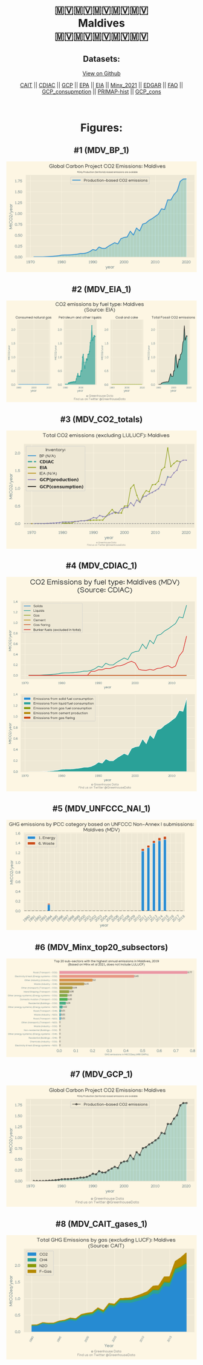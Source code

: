 
<center>
<h1 align="center">
🇲🇻🇲🇻🇲🇻🇲🇻🇲🇻
<br>
Maldives
<br>
🇲🇻🇲🇻🇲🇻🇲🇻🇲🇻
</h1>
<h2>Datasets:</h2>
<p><a href="https://github.com/dquintani/Greenhouse-Data/tree/master/country_data/MDV_Maldives/data">View on Github</a>
<br></p><p><a href="data/MDV_CAIT.csv">CAIT</a> || <a href="data/MDV_CDIAC.csv">CDIAC</a> || <a href="data/MDV_GCP.csv">GCP</a> || <a href="data/MDV_EPA.csv">EPA</a> || <a href="data/MDV_EIA.csv">EIA</a> || <a href="data/MDV_Minx_2021.csv">Minx_2021</a> || <a href="data/MDV_EDGAR.csv">EDGAR</a> || <a href="data/MDV_FAO.csv">FAO</a> || <a href="data/MDV_GCP_consupmption.csv">GCP_consupmption</a> || <a href="data/MDV_PRIMAP-hist.csv">PRIMAP-hist</a> || <a href="data/MDV_GCP_cons.csv">GCP_cons</a></p><p><br></p>
<h1>Figures:</h1><h2>#1 (MDV_BP_1)</h2>
<p><img alt="" src="figures/MDV_BP_1.png" /></p><h2>#2 (MDV_EIA_1)</h2>
<p><img alt="" src="figures/MDV_EIA_1.png" /></p><h2>#3 (MDV_CO2_totals)</h2>
<p><img alt="" src="figures/MDV_CO2_totals.png" /></p><h2>#4 (MDV_CDIAC_1)</h2>
<p><img alt="" src="figures/MDV_CDIAC_1.png" /></p><h2>#5 (MDV_UNFCCC_NAI_1)</h2>
<p><img alt="" src="figures/MDV_UNFCCC_NAI_1.png" /></p><h2>#6 (MDV_Minx_top20_subsectors)</h2>
<p><img alt="" src="figures/MDV_Minx_top20_subsectors.png" /></p><h2>#7 (MDV_GCP_1)</h2>
<p><img alt="" src="figures/MDV_GCP_1.png" /></p><h2>#8 (MDV_CAIT_gases_1)</h2>
<p><img alt="" src="figures/MDV_CAIT_gases_1.png" /></p>